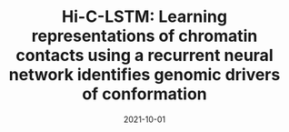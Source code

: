 ---
title: "Hi-C-LSTM: Learning representations of chromatin contacts using a recurrent neural network identifies genomic drivers of conformation"
collection: projects
status: revision
permalink: /projects/hiclstm
excerpt: 'Despite the availability of chromatin conformation capture experiments, discerning the relationship between the 1D genome and 3D conformation remains a challenge, which limits our understanding of their affect on gene expression and disease. We propose Hi-C-LSTM, a method that produces low-dimensional latent representations that summarize intra-chromosomal Hi-C contacts via a recurrent long short-term memory (LSTM) neural network model. We find that these representations contain all the information needed to recreate the observed Hi-C matrix with high accuracy, outperforming existing methods. These representations enable the identification of a variety of conformation-defining genomic elements, including nuclear compartments and conformation-related transcription factors. They furthermore enable in-silico perturbation experiments that measure the influence of cis-regulatory elements on conformation.'
date: 2021-10-01
venue: 'Nature Communications'
paperurl: 'https://assets.researchsquare.com/files/rs-878825/v1_covered.pdf?c=1633106140'
citation: 'Dsouza, K., Maslova, A., Al-Jibury, E., Merkenschlager, M., Bhargava, V., & Libbrecht, M. (2021). Hi-C-LSTM: Learning representations of chromatin contacts using a recurrent neural network identifies genomic drivers of 3D genome conformation.'
---